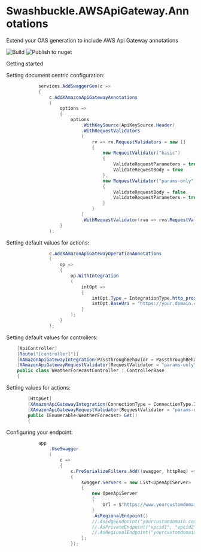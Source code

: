 # Swashbuckle.AWSApiGateway.Annotations
Extend your OAS generation to include AWS Api Gateway annotations

![Build](https://github.com/waxtell/Swashbuckle.AWSApiGateway.Annotations/workflows/Build/badge.svg)
![Publish to nuget](https://github.com/waxtell/Swashbuckle.AWSApiGateway.Annotations/workflows/Publish%20to%20nuget/badge.svg?branch=master)

Getting started

Setting document centric configuration:

```csharp
            services.AddSwaggerGen(c =>
            {
                c.AddXAmazonApiGatewayAnnotations
                (
                    options =>
                    {
                        options
                            .WithKeySource(ApiKeySource.Header)
                            .WithRequestValidators
                            (
                                rv => rv.RequestValidators = new []
                                {
                                    new RequestValidator("basic")
                                    {
                                        ValidateRequestParameters = true,
                                        ValidateRequestBody = true
                                    },
                                    new RequestValidator("params-only")
                                    {
                                        ValidateRequestBody = false,
                                        ValidateRequestParameters = true
                                    }
                                }
                            )
                            .WithRequestValidator(rvo => rvo.RequestValidator = "basic");
                    }
                );
```

Setting default values for actions:

```csharp
                c.AddXAmazonApiGatewayOperationAnnotations
                (
                    op =>
                    {
                        op.WithIntegration
                        (
                            intOpt =>
                            {
                                intOpt.Type = IntegrationType.http_proxy;
                                intOpt.BaseUri = "https://your.domain.com";
                            }
                        );
                    }
                );
```

Setting default values for controllers:

```csharp
    [ApiController]
    [Route("[controller]")]
    [XAmazonApiGatewayIntegration(PassthroughBehavior = PassthroughBehavior.WHEN_NO_MATCH)]
    [XAmazonApiGatewayRequestValidator(RequestValidator = "params-only")]    
    public class WeatherForecastController : ControllerBase
    {
```

Setting values for actions:

```csharp
        [HttpGet]
        [XAmazonApiGatewayIntegration(ConnectionType = ConnectionType.INTERNET)]
        [XAmazonApiGatewayRequestValidator(RequestValidator = "params-only")]        
        public IEnumerable<WeatherForecast> Get()
        {
```

Configuring your endpoint:

```csharp
            app
                .UseSwagger
                (
                    c =>
                    {
                        c.PreSerializeFilters.Add((swagger, httpReq) =>
                        {
                            swagger.Servers = new List<OpenApiServer>
                            {
                                new OpenApiServer
                                {
                                    Url = $"https://www.yourcustomdomain.com"
                                }
                                .AsRegionalEndpoint()
                                //.AsEdgeEndpoint("yourcustomdomain.com")
                                //.AsPrivateEndpoint("vpcid1", "vpcid2", "vpcid3")
                                //.AsRegionalEndpoint("yourcustomdomain.com")
                            };
                        });
```